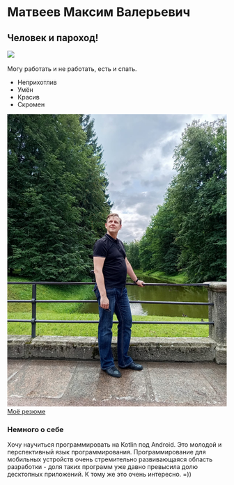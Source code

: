 # Матвеев Максим Валерьевич
## Человек и пароход!

![](https://masterpiecer-images.s3.yandex.net/36f9d5547add11ee91cc7a2f0d1382ba:upscaled)

Могу работать и не работать, есть и спать. 
- Неприхотлив
- Умён
- Красив
- Скромен
  
![](/img/Me2.jpeg)
[Моё резюме](https://hh.ru/resume/96ee2791ff04bd9f720039ed1f426454785a6c)

### Немного о себе

Хочу научиться программировать на Kotlin под Android. Это молодой и перспективный язык программирования. Программирование для мобильных устройств очень стремительно развивающаяся область разработки - доля таких программ уже давно превысила долю десктопных приложений. К тому же это очень интересно. =))
